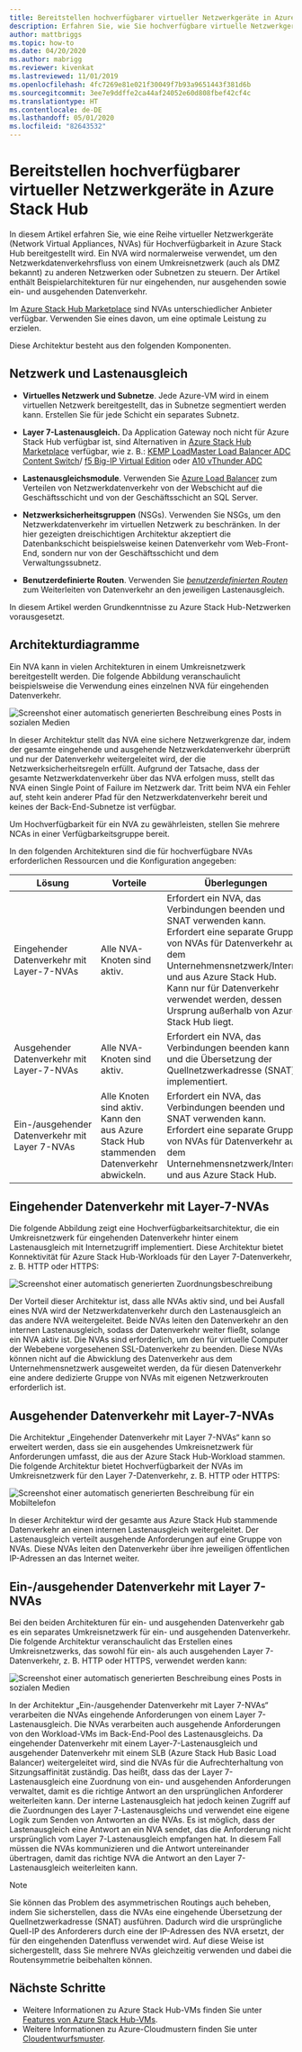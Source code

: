 ```yaml
---
title: Bereitstellen hochverfügbarer virtueller Netzwerkgeräte in Azure Stack Hub
description: Erfahren Sie, wie Sie hochverfügbare virtuelle Netzwerkgeräte in Azure Stack Hub bereitstellen.
author: mattbriggs
ms.topic: how-to
ms.date: 04/20/2020
ms.author: mabrigg
ms.reviewer: kivenkat
ms.lastreviewed: 11/01/2019
ms.openlocfilehash: 4fc7269e81e021f30049f7b93a9651443f381d6b
ms.sourcegitcommit: 3ee7e9ddffe2ca44af24052e60d808fbef42cf4c
ms.translationtype: HT
ms.contentlocale: de-DE
ms.lasthandoff: 05/01/2020
ms.locfileid: "82643532"
---
```

# <a name="deploy-highly-available-network-virtual-appliances-on-azure-stack-hub"></a>Bereitstellen hochverfügbarer virtueller Netzwerkgeräte in Azure Stack Hub

In diesem Artikel erfahren Sie, wie eine Reihe virtueller Netzwerkgeräte (Network Virtual Appliances, NVAs) für Hochverfügbarkeit in Azure Stack Hub bereitgestellt wird. Ein NVA wird normalerweise verwendet, um den Netzwerkdatenverkehrsfluss von einem Umkreisnetzwerk (auch als DMZ bekannt) zu anderen Netzwerken oder Subnetzen zu steuern. Der Artikel enthält Beispielarchitekturen für nur eingehenden, nur ausgehenden sowie ein- und ausgehenden Datenverkehr.

Im [Azure Stack Hub Marketplace](https://docs.microsoft.com/azure-stack/operator/azure-stack-marketplace-azure-items) sind NVAs unterschiedlicher Anbieter verfügbar. Verwenden Sie eines davon, um eine optimale Leistung zu erzielen.

Diese Architektur besteht aus den folgenden Komponenten.

## <a name="networking-and-load-balancing"></a>Netzwerk und Lastenausgleich

-   **Virtuelles Netzwerk und Subnetze**. Jede Azure-VM wird in einem virtuellen Netzwerk bereitgestellt, das in Subnetze segmentiert werden kann. Erstellen Sie für jede Schicht ein separates Subnetz.

-   **Layer 7-Lastenausgleich.** Da Application Gateway noch nicht für Azure Stack Hub verfügbar ist, sind Alternativen in [Azure Stack Hub Marketplace](https://docs.microsoft.com/azure-stack/operator/azure-stack-marketplace-azure-items) verfügbar, wie z. B.: [KEMP LoadMaster Load Balancer ADC Content Switch](https://azuremarketplace.microsoft.com/marketplace/apps/kemptech.vlm-azure)/ [f5 Big-IP Virtual Edition](https://azuremarketplace.microsoft.com/marketplace/apps/f5-networks.f5-big-ip-best) oder [A10 vThunder ADC](https://azuremarketplace.microsoft.com/marketplace/apps/a10networks.vthunder-414-gr1)

-   **Lastenausgleichsmodule**. Verwenden Sie [Azure Load Balancer](https://docs.microsoft.com/azure/load-balancer/load-balancer-overview) zum Verteilen von Netzwerkdatenverkehr von der Webschicht auf die Geschäftsschicht und von der Geschäftsschicht an SQL Server.

-   **Netzwerksicherheitsgruppen** (NSGs). Verwenden Sie NSGs, um den Netzwerkdatenverkehr im virtuellen Netzwerk zu beschränken. In der hier gezeigten dreischichtigen Architektur akzeptiert die Datenbankschicht beispielsweise keinen Datenverkehr vom Web-Front-End, sondern nur von der Geschäftsschicht und dem Verwaltungssubnetz.

-   **Benutzerdefinierte Routen**. Verwenden Sie [*benutzerdefinierten Routen*](https://docs.microsoft.com/azure/virtual-network/virtual-networks-udr-overview/) zum Weiterleiten von Datenverkehr an den jeweiligen Lastenausgleich.

In diesem Artikel werden Grundkenntnisse zu Azure Stack Hub-Netzwerken vorausgesetzt.

## <a name="architecture-diagrams"></a>Architekturdiagramme

Ein NVA kann in vielen Architekturen in einem Umkreisnetzwerk bereitgestellt werden. Die folgende Abbildung veranschaulicht beispielsweise die Verwendung eines einzelnen NVA für eingehenden Datenverkehr.

![Screenshot einer automatisch generierten Beschreibung eines Posts in sozialen Medien](./media/iaas-architecture-nva-architecture/iaas-architecture-nva-architecture-image1.svg)

In dieser Architektur stellt das NVA eine sichere Netzwerkgrenze dar, indem der gesamte eingehende und ausgehende Netzwerkdatenverkehr überprüft und nur der Datenverkehr weitergeleitet wird, der die Netzwerksicherheitsregeln erfüllt. Aufgrund der Tatsache, dass der gesamte Netzwerkdatenverkehr über das NVA erfolgen muss, stellt das NVA einen Single Point of Failure im Netzwerk dar. Tritt beim NVA ein Fehler auf, steht kein anderer Pfad für den Netzwerkdatenverkehr bereit und keines der Back-End-Subnetze ist verfügbar.

Um Hochverfügbarkeit für ein NVA zu gewährleisten, stellen Sie mehrere NCAs in einer Verfügbarkeitsgruppe bereit.

In den folgenden Architekturen sind die für hochverfügbare NVAs erforderlichen Ressourcen und die Konfiguration angegeben:

| Lösung | Vorteile | Überlegungen |
| --- | --- | --- |
| Eingehender Datenverkehr mit Layer-7-NVAs | Alle NVA-Knoten sind aktiv. | Erfordert ein NVA, das Verbindungen beenden und SNAT verwenden kann.<br>Erfordert eine separate Gruppe von NVAs für Datenverkehr aus dem Unternehmensnetzwerk/Internet und aus Azure Stack Hub.<br>Kann nur für Datenverkehr verwendet werden, dessen Ursprung außerhalb von Azure Stack Hub liegt.  |
| Ausgehender Datenverkehr mit Layer-7-NVAs | Alle NVA-Knoten sind aktiv. | Erfordert ein NVA, das Verbindungen beenden kann und die Übersetzung der Quellnetzwerkadresse (SNAT) implementiert. |
| Ein-/ausgehender Datenverkehr mit Layer 7-NVAs | Alle Knoten sind aktiv.<br>Kann den aus Azure Stack Hub stammenden Datenverkehr abwickeln. | Erfordert ein NVA, das Verbindungen beenden und SNAT verwenden kann.<br>Erfordert eine separate Gruppe von NVAs für Datenverkehr aus dem Unternehmensnetzwerk/Internet und aus Azure Stack Hub. |

## <a name="ingress-with-layer-7-nvas"></a>Eingehender Datenverkehr mit Layer-7-NVAs

Die folgende Abbildung zeigt eine Hochverfügbarkeitsarchitektur, die ein Umkreisnetzwerk für eingehenden Datenverkehr hinter einem Lastenausgleich mit Internetzugriff implementiert. Diese Architektur bietet Konnektivität für Azure Stack Hub-Workloads für den Layer 7-Datenverkehr, z. B. HTTP oder HTTPS:

![Screenshot einer automatisch generierten Zuordnungsbeschreibung](./media/iaas-architecture-nva-architecture/iaas-architecture-nva-architecture-image2.svg)

Der Vorteil dieser Architektur ist, dass alle NVAs aktiv sind, und bei Ausfall eines NVA wird der Netzwerkdatenverkehr durch den Lastenausgleich an das andere NVA weitergeleitet. Beide NVAs leiten den Datenverkehr an den internen Lastenausgleich, sodass der Datenverkehr weiter fließt, solange ein NVA aktiv ist. Die NVAs sind erforderlich, um den für virtuelle Computer der Webebene vorgesehenen SSL-Datenverkehr zu beenden. Diese NVAs können nicht auf die Abwicklung des Datenverkehr aus dem Unternehmensnetzwerk ausgeweitet werden, da für diesen Datenverkehr eine andere dedizierte Gruppe von NVAs mit eigenen Netzwerkrouten erforderlich ist.

## <a name="egress-with-layer-7-nvas"></a>Ausgehender Datenverkehr mit Layer-7-NVAs

Die Architektur „Eingehender Datenverkehr mit Layer 7-NVAs“ kann so erweitert werden, dass sie ein ausgehendes Umkreisnetzwerk für Anforderungen umfasst, die aus der Azure Stack Hub-Workload stammen. Die folgende Architektur bietet Hochverfügbarkeit der NVAs im Umkreisnetzwerk für den Layer 7-Datenverkehr, z. B. HTTP oder HTTPS:

![Screenshot einer automatisch generierten Beschreibung für ein Mobiltelefon](./media/iaas-architecture-nva-architecture/iaas-architecture-nva-architecture-image4.svg)

In dieser Architektur wird der gesamte aus Azure Stack Hub stammende Datenverkehr an einen internen Lastenausgleich weitergeleitet. Der Lastenausgleich verteilt ausgehende Anforderungen auf eine Gruppe von NVAs. Diese NVAs leiten den Datenverkehr über ihre jeweiligen öffentlichen IP-Adressen an das Internet weiter.

## <a name="ingress-egress-with-layer-7--nvas"></a>Ein-/ausgehender Datenverkehr mit Layer 7-NVAs

Bei den beiden Architekturen für ein- und ausgehenden Datenverkehr gab es ein separates Umkreisnetzwerk für ein- und ausgehenden Datenverkehr. Die folgende Architektur veranschaulicht das Erstellen eines Umkreisnetzwerks, das sowohl für ein- als auch ausgehenden Layer 7-Datenverkehr, z. B. HTTP oder HTTPS, verwendet werden kann:

![Screenshot einer automatisch generierten Beschreibung eines Posts in sozialen Medien](./media/iaas-architecture-nva-architecture/iaas-architecture-nva-architecture-image4.svg)

In der Architektur „Ein-/ausgehender Datenverkehr mit Layer 7-NVAs“ verarbeiten die NVAs eingehende Anforderungen von einem Layer 7-Lastenausgleich. Die NVAs verarbeiten auch ausgehende Anforderungen von den Workload-VMs im Back-End-Pool des Lastenausgleichs. Da eingehender Datenverkehr mit einem Layer-7-Lastenausgleich und ausgehender Datenverkehr mit einem SLB (Azure Stack Hub Basic Load Balancer) weitergeleitet wird, sind die NVAs für die Aufrechterhaltung von Sitzungsaffinität zuständig. Das heißt, dass das der Layer 7-Lastenausgleich eine Zuordnung von ein- und ausgehenden Anforderungen verwaltet, damit es die richtige Antwort an den ursprünglichen Anforderer weiterleiten kann. Der interne Lastenausgleich hat jedoch keinen Zugriff auf die Zuordnungen des Layer 7-Lastenausgleichs und verwendet eine eigene Logik zum Senden von Antworten an die NVAs. Es ist möglich, dass der Lastenausgleich eine Antwort an ein NVA sendet, das die Anforderung nicht ursprünglich vom Layer 7-Lastenausgleich empfangen hat. In diesem Fall müssen die NVAs kommunizieren und die Antwort untereinander übertragen, damit das richtige NVA die Antwort an den Layer 7-Lastenausgleich weiterleiten kann.

> [!Note]  
> Sie können das Problem des asymmetrischen Routings auch beheben, indem Sie sicherstellen, dass die NVAs eine eingehende Übersetzung der Quellnetzwerkadresse (SNAT) ausführen. Dadurch wird die ursprüngliche Quell-IP des Anforderers durch eine der IP-Adressen des NVA ersetzt, der für den eingehenden Datenfluss verwendet wird. Auf diese Weise ist sichergestellt, dass Sie mehrere NVAs gleichzeitig verwenden und dabei die Routensymmetrie beibehalten können.

## <a name="next-steps"></a>Nächste Schritte

- Weitere Informationen zu Azure Stack Hub-VMs finden Sie unter [Features von Azure Stack Hub-VMs](azure-stack-vm-considerations.md).  
- Weitere Informationen zu Azure-Cloudmustern finden Sie unter [Cloudentwurfsmuster](https://docs.microsoft.com/azure/architecture/patterns).

